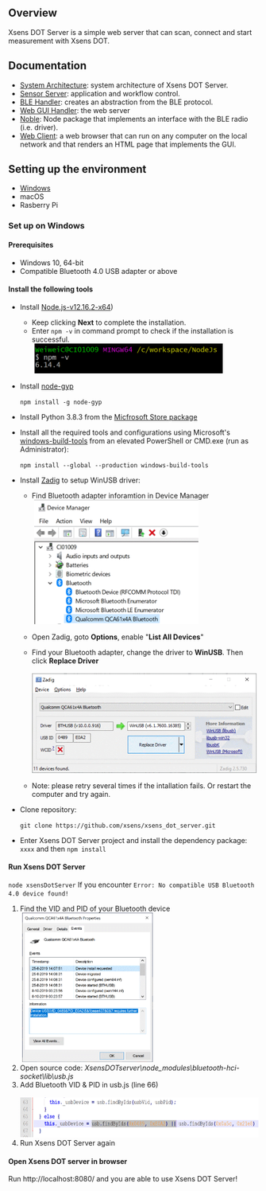 ## Overview
Xsens DOT Server is a simple web server that can scan, connect and start measurement with Xsens DOT.

## Documentation
* [System Architecture](documentation/XsensDOTServer-SystemArchitecture.pdf): system architecture of Xsens DOT Server.
* [Sensor Server](documentation/XsensDOTServer-SensorServer.pdf): application and workflow control.
* [BLE Handler](documentation/XsensDOTServer-BLEHandler.pdf): creates an abstraction from the BLE protocol.
* [Web GUI Handler](documentation/XsensDOTServer-WebGUIHandler.pdf): the web server
* [Noble](https://github.com/noble/noble): Node package that implements an interface with the BLE radio (i.e. driver).
* [Web Client](documentation/XsensDOTServerWebClient.pdf): a web browser that can run on any computer on the local network and that renders an HTML page that implements the GUI.

## Setting up the environment
* [Windows](#windows)
* macOS
* Rasberry Pi

### Set up on Windows
#### Prerequisites
* Windows 10, 64-bit
* Compatible Bluetooth 4.0 USB adapter or above

#### Install the following tools
* Install [Node.js-v12.16.2-x64](https://nodejs.org/download/release/v12.16.2/node-v12.16.2-x64.msi))
  * Keep clicking **Next** to complete the installation.
  * Enter `npm -v` in command prompt to check if the installation is successful.<br>
&nbsp;<img height="60" src="images/image002.gif"/>

* Install [node-gyp](https://github.com/nodejs/node-gyp#installation)
   
   `npm install -g node-gyp`

* Install Python 3.8.3 from the [Micfrosoft Store package](https://docs.python.org/3/using/windows.html#the-microsoft-store-package) 

* Install all the required tools and configurations using Microsoft's [windows-build-tools](https://github.com/felixrieseberg/windows-build-tools) from an elevated PowerShell or CMD.exe (run as Administrator):

  `npm install --global --production windows-build-tools`
  
* Install [Zadig](https://zadig.akeo.ie/) to setup WinUSB driver:
  * Find Bluetooth adapter inforamtion in Device Manager <br>
&nbsp;<img height="250" src="images/image006.gif"/>
  * Open Zadig, goto **Options**, enable "**List All Devices**"
  * Find your Bluetooth adapter, change the driver to **WinUSB**. Then click **Replace Driver** <br>
&nbsp;<img height="200" src="images/image007.gif"/>

  * Note: please retry several times if the intallation fails. Or restart the computer and try again. 
* Clone repository:
  
  `git clone https://github.com/xsens/xsens_dot_server.git`
  
* Enter Xsens DOT Server project and install the dependency package: `xxxx` and then `npm install`

#### Run Xsens DOT Server

`node xsensDotServer`
If you encounter `Error: No compatible USB Bluetooth 4.0 device found!`
 1. Find the VID and PID of your Bluetooth device<br>
&nbsp;<img height="300" src="images/image011.gif"/>
 2. Open source code: *XsensDOTserver\node_modules\bluetooth-hci-socket\lib\usb.js*
 3. Add Bluetooth VID & PID in usb.js (line 66)<br>
&nbsp;<img height="80" src="images/image012.gif"/>
 4. Run Xsens DOT Server again

#### Open Xsens DOT server in browser
Run http://localhost:8080/ and you are able to use Xsens DOT Server!
